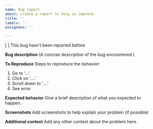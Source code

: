 ```yaml
---
name: Bug report
about: Create a report to help us improve
title: ''
labels: ''
assignees: ''

---
```


[ ] This bug hasn't been reported before 

**Bug description**
(A concise description of the bug encountered ) 

**To Reproduce**
Steps to reproduce the behavior:
1. Go to '...'
2. Click on '....'
3. Scroll down to '....'
4. See error

**Expected behavior**
Give a brief description of what you expected to happen.

**Screenshots**
Add screenshots to help explain your problem (if possible)


**Additional context**
Add any other context about the problem here.

